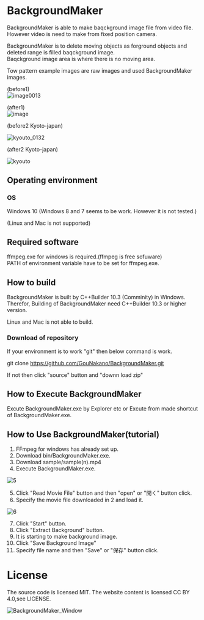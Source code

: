 # BackgroundMaker
BackgroundMaker is able to make baqckground image file from video file.  
However video is need to make from fixed position camera.

BackgroundMaker is to delete moving objects as forground objects and  
deleted range is filled baqckground image.  
Baqckground image area is where there is no moving area.

Tow pattern example images are raw images and used BackgroundMaker images.

(before1)  
![image0013](https://user-images.githubusercontent.com/56259253/165471273-f7191527-1a99-44cf-a093-5913be7b8cd7.png)

(after1)  
![image](https://user-images.githubusercontent.com/56259253/165472777-fd1a3f77-1903-417b-a700-ed34b7a5688c.png)

(before2 Kyoto-japan)

![kyouto_0132](https://user-images.githubusercontent.com/56259253/165474748-64727f7e-7c52-465e-a2ea-e4a4f11a5951.png)

(after2 Kyoto-japan)

![kyouto](https://user-images.githubusercontent.com/56259253/165475461-c3c32b18-8426-43d5-849c-91a108f8be53.png)

## Operating environment

### OS  
Windows 10 (Windows 8 and 7 seems to be work. However it is not tested.)

(Linux and Mac is not supported)

## Required software  
ffmpeg.exe for windows is required.(ffmpeg is free sofuware)  
PATH of environment variable have to be set for ffmpeg.exe.

## How to build  
BackgroundMaker is built by C++Builder 10.3 (Comminity) in Windows.  
Therefor, Building of BackgroundMaker need C++Builder 10.3 or higher version.

Linux and Mac is not able to build.

### Download of repository

If your environment is to work "git" then
below command is work. 

git clone https://github.com/GouNakano/BackgroundMaker.git  

If not then click "source" button and "downn load zip"

## How to Execute BackgroundMaker

Excute BackgroundMaker.exe by Explorer etc or 
Excute from made shortcut of BackgroundMaker.exe.

## How to Use BackgroundMaker(tutorial)

1. FFmpeg for windows has already set up.
2. Download bin/BackgroundMaker.exe.
3. Download sample/sample(n).mp4
4. Execute BackgroundMaker.exe.

![5](https://user-images.githubusercontent.com/56259253/166137969-0b16ae6e-8185-4aa3-b68e-d931e0f94532.png)

5. Click "Read Movie File" button and then "open" or "開く" button click.   
6. Specify the movie file downloaded in 2 and load it.   

![6](https://user-images.githubusercontent.com/56259253/166138127-23b57a8d-83b8-46b2-b8d4-295a064dcec1.png)

7. Click "Start" button.
8. Click "Extract Background" button.
9. It is starting to make background image.
10. Click "Save Background Image"
11. Specify file name and then "Save" or "保存" button click.


# License
The source code is licensed MIT. The website content is licensed CC BY 4.0,see LICENSE.


![BackgroundMaker_Window](https://user-images.githubusercontent.com/56259253/165922567-6e286b0f-ca6c-45cd-aac2-f39cdbeec1b8.png)
